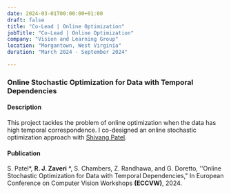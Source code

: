 ```yaml
---
date: 2024-03-01T00:00:00+01:00
draft: false
title: "Co-Lead | Online Optimization"
jobTitle: "Co-Lead | Online Optimization"
company: "Vision and Learning Group"
location: "Morgantown, West Virginia"
duration: "March 2024 - September 2024"

---
```

### Online Stochastic Optimization for Data with Temporal Dependencies

#### Description 
This project tackles the problem of online optimization when the data has high temporal correspondence. I co-designed an online stochastic optimization approach with [Shivang Patel](https://shivangapatel.com/).  



#### Publication

S. Patel*, **R. J. Zaveri** *, S. Chambers, Z. Randhawa, and G. Doretto, ''Online Stochastic Optimization for Data with Temporal Dependencies," In European Conference on Computer Vision Workshops **(ECCVW)**, 2024.